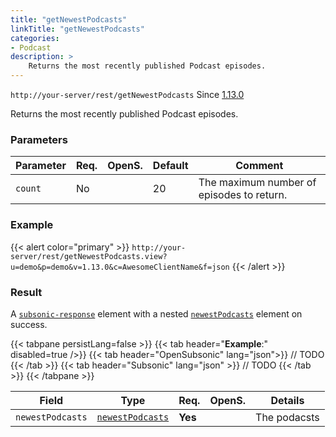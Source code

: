 ```yaml
---
title: "getNewestPodcasts"
linkTitle: "getNewestPodcasts"
categories:
- Podcast
description: >
    Returns the most recently published Podcast episodes.
---
```


`http://your-server/rest/getNewestPodcasts` Since [1.13.0](../../subsonic-versions)

Returns the most recently published Podcast episodes.

### Parameters

| Parameter | Req. | OpenS. | Default | Comment |
| --- | --- | --- | --- | --- |
| `count` | No  |  | 20  | The maximum number of episodes to return. |

### Example

{{< alert color="primary" >}} `http://your-server/rest/getNewestPodcasts.view?u=demo&p=demo&v=1.13.0&c=AwesomeClientName&f=json` {{< /alert >}}

### Result

A [`subsonic-response`](../../responses/subsonic-response) element with a nested [`newestPodcasts`](../../responses/newestpodcasts) element on success.

{{< tabpane persistLang=false >}}
{{< tab header="**Example**:" disabled=true />}}
{{< tab header="OpenSubsonic" lang="json">}}
// TODO
{{< /tab >}}
{{< tab header="Subsonic" lang="json" >}}
// TODO
{{< /tab >}}
{{< /tabpane >}}

| Field |  Type | Req. | OpenS. | Details |
| --- | --- | --- | --- | --- |
| `newestPodcasts` | [`newestPodcasts`](../../responses/newestpodcasts) | **Yes** |     | The podacsts |
